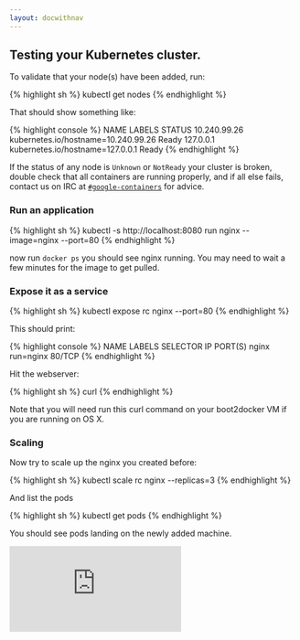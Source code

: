 ```yaml
---
layout: docwithnav
---
```

<!-- BEGIN MUNGE: UNVERSIONED_WARNING -->


<!-- END MUNGE: UNVERSIONED_WARNING -->

## Testing your Kubernetes cluster.

To validate that your node(s) have been added, run:

{% highlight sh %}
kubectl get nodes
{% endhighlight %}

That should show something like:

{% highlight console %}
NAME           LABELS                                 STATUS
10.240.99.26   kubernetes.io/hostname=10.240.99.26    Ready
127.0.0.1      kubernetes.io/hostname=127.0.0.1       Ready
{% endhighlight %}

If the status of any node is `Unknown` or `NotReady` your cluster is broken, double check that all containers are running properly, and if all else fails, contact us on IRC at
[`#google-containers`](http://webchat.freenode.net/?channels=google-containers) for advice.

### Run an application

{% highlight sh %}
kubectl -s http://localhost:8080 run nginx --image=nginx --port=80
{% endhighlight %}

now run `docker ps` you should see nginx running.  You may need to wait a few minutes for the image to get pulled.

### Expose it as a service

{% highlight sh %}
kubectl expose rc nginx --port=80
{% endhighlight %}

This should print:

{% highlight console %}
NAME      LABELS    SELECTOR              IP          PORT(S)
nginx     <none>    run=nginx             <ip-addr>   80/TCP
{% endhighlight %}

Hit the webserver:

{% highlight sh %}
curl <insert-ip-from-above-here>
{% endhighlight %}

Note that you will need run this curl command on your boot2docker VM if you are running on OS X.

### Scaling 

Now try to scale up the nginx you created before:

{% highlight sh %}
kubectl scale rc nginx --replicas=3
{% endhighlight %}

And list the pods

{% highlight sh %}
kubectl get pods
{% endhighlight %}

You should see pods landing on the newly added machine.


<!-- BEGIN MUNGE: GENERATED_ANALYTICS -->
[![Analytics](https://kubernetes-site.appspot.com/UA-36037335-10/GitHub/docs/getting-started-guides/docker-multinode/testing.html?pixel)]()
<!-- END MUNGE: GENERATED_ANALYTICS -->

